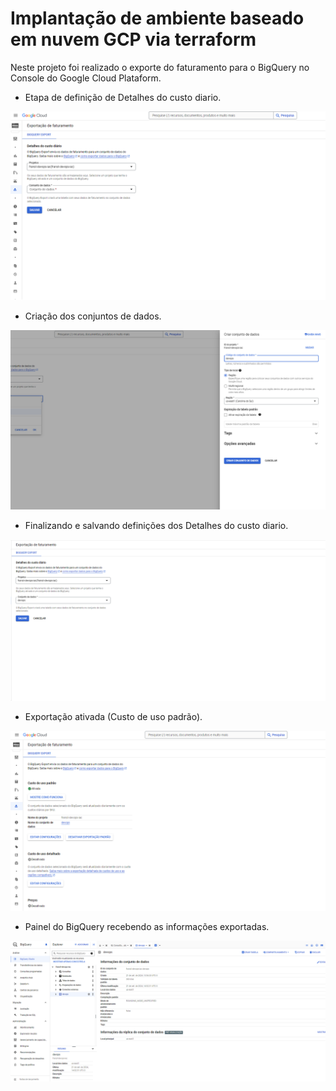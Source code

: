 # Implantação de ambiente baseado em nuvem GCP via terraform

Neste projeto foi realizado o exporte do faturamento para o BigQuery no Console do Google Cloud Plataform.

* Etapa de definição de Detalhes do custo diario.

![Alt text](images/01-projeto3-GCP.png?raw=true "Detalhes do custo diario")

* Criação dos conjuntos de dados.

![Alt text](images/02-projeto3-GCP.png?raw=true "conjuntos de dados")

* Finalizando e salvando definições dos Detalhes do custo diario.

![Alt text](images/03-projeto3-GCP.png?raw=true "Salvando Detalhes do custo diario")

* Exportação ativada (Custo de uso padrão).

![Alt text](images/04-projeto3-GCP.png?raw=true "Custo de uso padrão ativado")

* Painel do BigQuery recebendo as informações exportadas.

![Alt text](images/05-projeto3-GCP.png?raw=true "informações exportadas")